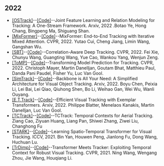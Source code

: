 ## 2022
* [[OSTrack]](https://arxiv.org/pdf/2203.11991v1.pdf)--[[Code]](https://github.com/botaoye/OSTrack)--Joint Feature Learning and Relation Modeling for Tracking: A One-Stream Framework. Arxiv, 2022 .Botao Ye, Hong Chang, Bingpeng Ma, Shiguang Shan.
* [[MixFormer]](https://arxiv.org/pdf/2203.11082.pdf)--[[Code]](https://github.com/MCG-NJU/MixFormer)--MixFormer: End-to-End Tracking with Iterative Mixed Attention. CVPR, 2022.
Yutao Cui, Cheng Jiang, Limin Wang, Gangshan Wu.
* [[SBT]](https://arxiv.org/abs/2203.01666)--[[Code]](https://github.com/wangdongdut/Online-Visual-Tracking-SOTA/blob/master)--Correlation-Aware Deep Tracking. CVPR, 2022. Fei Xie, Chunyu Wang, Guangting Wang, Yue Cao, Wankou Yang, Wenjun Zeng.
* [[ToMP]](https://arxiv.org/abs/2203.11192)--[[Code]](https://github.com/visionml/pytracking)--Transforming Model Prediction for Tracking. CVPR, 2022. Christoph Mayer, Martin Danelljan, Goutam Bhat, Matthieu Paul, Danda Pani Paudel, Fisher Yu, Luc Van Gool.
* [[SimTrack]](https://arxiv.org/abs/2203.05328)--[[Code]](https://github.com/wangdongdut/Online-Visual-Tracking-SOTA/blob/master)--Backbone is All Your Need: A Simplified Architecture for Visual Object Tracking. Arxiv, 2022. Boyu Chen, Peixia Li, Lei Bai, Lei Qiao, Qiuhong Shen, Bo Li, Weihao Gan, Wei Wu, Wanli Ouyang. 
* [[E.T.Track]](https://arxiv.org/abs/2112.09686)--[[Code]](https://github.com/wangdongdut/Online-Visual-Tracking-SOTA/blob/master)--Efficient Visual Tracking with Exemplar Transformers. Arxiv, 2022. Philippe Blatter, Menelaos Kanakis, Martin Danelljan, Luc Van Gool. 
* [[TCTrack]](https://link.zhihu.com/?target=https%3A//arxiv.org/abs/2203.01885)--[[Code]](https://link.zhihu.com/?target=https%3A//github.com/vision4robotics/TCTrack)--TCTrack: Temporal Contexts for Aerial Tracking. Ziang Cao, Ziyuan Huang, Liang Pan, Shiwei Zhang, Ziwei Liu, Changhong Fu
* [[STARK]](https://openaccess.thecvf.com/content/ICCV2021/html/Yan_Learning_Spatio-Temporal_Transformer_for_Visual_Tracking_ICCV_2021_paper.html)--[[Code]](https://github.com/researchmm/Stark)--Learning Spatio-Temporal Transformer for Visual Tracking. ICCV, 2021. Bin Yan, Houwen Peng, Jianlong Fu, Dong Wang, Huchuan Lu.
* [[TrDimp]](https://arxiv.org/abs/2103.11681)--[[Code]](https://github.com/594422814/TransformerTrack)--Transformer Meets Tracker: Exploiting Temporal Context for Robust Visual Tracking. CVPR, 2021. Ning Wang, Wengang Zhou, Jie Wang, Houqiang Li.
